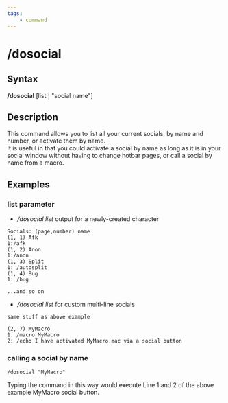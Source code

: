 ```yaml
---
tags:
    - command
---
```

# /dosocial

## Syntax

**/dosocial** [list \| "social name"]

## Description

This command allows you to list all your current socials, by name and number, or activate them by name.  
It is useful in that you could activate a social by name as long as it is in your social window without having to change hotbar pages, or call a social by name from a macro.

## Examples

### list parameter

* _/dosocial list_ output for a newly-created character

```text
Socials: (page,number) name
(1, 1) Afk
1:/afk
(1, 2) Anon
1:/anon
(1, 3) Split
1: /autosplit
(1, 4) Bug
1: /bug

...and so on
```

* _/dosocial list_ for custom multi-line socials

```text
same stuff as above example

(2, 7) MyMacro
1: /macro MyMacro
2: /echo I have activated MyMacro.mac via a social button
```

### calling a social by name

```text
/dosocial "MyMacro"
```

Typing the command in this way would execute Line 1 and 2 of the above example MyMacro social button.

